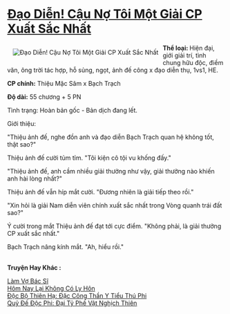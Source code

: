 <a href="https://utruyen.com/truyen/dao-dien-cau-no-toi-mot-giai-cp-xuat-sac-nhat/19475/" title="Đạo Diễn! Cậu Nợ Tôi Một Giải CP Xuất Sắc Nhất"><h1>Đạo Diễn! Cậu Nợ Tôi Một Giải CP Xuất Sắc Nhất</h1></a><div style="display:table"><img align="right" style="float: left; padding: 10px;" src="https://utruyen.com/images/story/200x260/dao-dien-cau-no-toi-mot-giai-cp-xuat-sac-nhat.jpg" alt="Đạo Diễn! Cậu Nợ Tôi Một Giải CP Xuất Sắc Nhất"><b>Thể loại: </b>Hiện đại, giới giải trí, tình chung hữu độc, điềm văn, ông trời tác hợp, hỗ sủng, ngọt, ảnh đế công x đạo diễn thụ, 1vs1, HE.<p></p><b>CP chính:</b> Thiệu Mặc Sâm x Bạch Trạch<p></p><b>Độ dài:</b> 55 chương + 5 PN<p></p>Tình trạng: Hoàn bản gốc - Bản dịch đang lết.<p></p>Giới thiệu: <p></p>"Thiệu ảnh đế, nghe đồn anh và đạo diễn Bạch Trạch quan hệ không tốt, thật sao?"<p></p>Thiệu ảnh đế cười tủm tỉm. "Tôi kiện cô tội vu khống đấy."<p></p>"Thiệu ảnh đế, anh cầm nhiều giải thưởng như vậy, giải thưởng nào khiến anh hài lòng nhất?"<p></p>Thiệu ảnh đế vẫn híp mắt cười. "Đương nhiên là giải tiếp theo rồi."<p></p>"Xin hỏi là giải Nam diễn viên chính xuất sắc nhất trong Vòng quanh trái đất sao?"<p></p>Ý cười trong mắt Thiệu ảnh đế đạt tới cực điểm. "Không phải, là giải thưởng CP xuất sắc nhất."<p></p>Bạch Trạch nâng kính mắt. "Ah, hiểu rồi."</div><p><br><b>Truyện Hay Khác :</b></p><a href="https://utruyen.com/truyen/lam-vo-bac-si/19179/" alt="Làm Vợ Bác Sĩ">Làm Vợ Bác Sĩ</a><br/><a href="https://github.com/quanluxury/ngontinhhot/tree/master/truyenhay/19048/" alt="Hôm Nay Lại Không Có Ly Hôn">Hôm Nay Lại Không Có Ly Hôn</a><br/><a href="https://github.com/quanluxury/ngontinhhot/tree/master/truyenhay/15588/" alt="Độc Bộ Thiên Hạ: Đặc Công Thần Y Tiểu Thú Phi">Độc Bộ Thiên Hạ: Đặc Công Thần Y Tiểu Thú Phi</a><br/><a href="https://truyenngontinhay.wordpress.com/2019/10/03/quy-de-doc-phi-dai-ty-phe-vat-nghich-thien/" alt="Quỷ Đế Độc Phi: Đại Tỷ Phế Vật Nghịch Thiên">Quỷ Đế Độc Phi: Đại Tỷ Phế Vật Nghịch Thiên</a><br/>